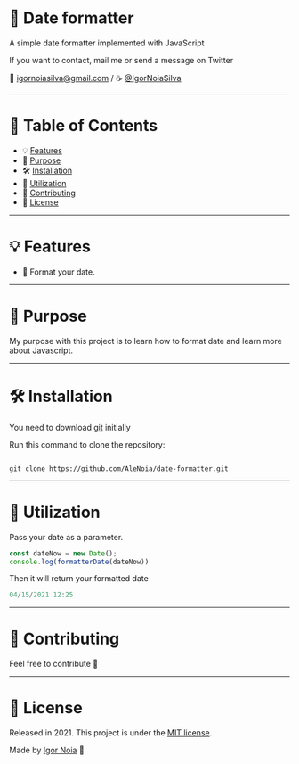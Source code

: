 # 📅 Date formatter

A simple date formatter implemented with JavaScript

If you want to contact, mail me or send a message on Twitter

📧 igornoiasilva@gmail.com / ☕ [@IgorNoiaSilva](https://twitter.com/IgorNoiaSilva)

***
# 📌 Table of Contents
* 💡 [Features](#features)
* 🎯 [Purpose](#Purpose)
* 🛠 [Installation](#Installation)
* 📝 [Utilization](#Utilization)
* 🤝 [Contributing](#Contributing)
* 🧾 [License](#License)
***

# <a name="features"></a>💡 Features

* 📆 Format your date.

***

# <a name="Purpose"></a>🎯 Purpose

My purpose with this project is to learn how to format date and learn more about Javascript.

***
# <a name="Installation"></a>🛠 Installation

You need to download [git](https://git-scm.com) initially

Run this command to clone the repository:

```

git clone https://github.com/AleNoia/date-formatter.git

```
***
# <a name="Utilization"></a>📝 Utilization

Pass your date as a parameter.

```javascript
const dateNow = new Date(); 
console.log(formatterDate(dateNow))
```
Then it will return your formatted date

```javascript
04/15/2021 12:25
```
***
# <a name="Contributing"></a>🤝 Contributing

Feel free to contribute 🙂

***
# <a name="License"></a>🧾 License

Released in 2021. This project is under the [MIT license](https://github.com/AleNoia/date-formatter/blob/main/LICENSE).

Made by [Igor Noia](https://github.com/AleNoia) 👋
